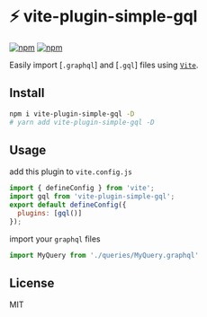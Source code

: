 # ⚡ vite-plugin-simple-gql

[![npm](https://img.shields.io/npm/v/vite-plugin-simple-gql.svg)](https://www.npmjs.com/package/vite-plugin-simple-gql)
[![npm](https://img.shields.io/npm/dt/vite-plugin-simple-gql)](https://www.npmjs.com/package/vite-plugin-simple-gql)

Easily import [`.graphql`] and [`.gql`] files using [`Vite`].

[`vite`]: https://github.com/vitejs/vite

## Install

```bash
npm i vite-plugin-simple-gql -D
# yarn add vite-plugin-simple-gql -D
```

## Usage

add this plugin to `vite.config.js`

```js
import { defineConfig } from 'vite';
import gql from 'vite-plugin-simple-gql';
export default defineConfig({
  plugins: [gql()]
});
```

import your `graphql` files

```js
import MyQuery from './queries/MyQuery.graphql'
```

##

## License

MIT